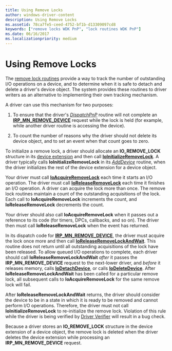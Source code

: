 ```yaml
---
title: Using Remove Locks
author: windows-driver-content
description: Using Remove Locks
ms.assetid: 78ca7fe5-ceed-4752-bf1b-d13309097cd8
keywords: ["remove locks WDK PnP", "lock routines WDK PnP"]
ms.date: 06/16/2017
ms.localizationpriority: medium
---
```


# Using Remove Locks





The [remove lock routines](https://msdn.microsoft.com/library/windows/hardware/ff561042) provide a way to track the number of outstanding I/O operations on a device, and to determine when it is safe to detach and delete a driver's device object. The system provides these routines to driver writers as an alternative to implementing their own tracking mechanism.

A driver can use this mechanism for two purposes:

1.  To ensure that the driver's [*DispatchPnP*](https://msdn.microsoft.com/library/windows/hardware/ff543341) routine will not complete an [**IRP\_MN\_REMOVE\_DEVICE**](https://msdn.microsoft.com/library/windows/hardware/ff551738) request while the lock is held (for example, while another driver routine is accessing the device).

2.  To count the number of reasons why the driver should not delete its device object, and to set an event when that count goes to zero.

To initialize a remove lock, a driver should allocate an **IO\_REMOVE\_LOCK** structure in its [device extension](device-extensions.md) and then call [**IoInitializeRemoveLock**](https://msdn.microsoft.com/library/windows/hardware/ff549324). A driver typically calls **IoInitializeRemoveLock** in its [*AddDevice*](https://msdn.microsoft.com/library/windows/hardware/ff540521) routine, when the driver initializes the rest of the device extension for a device object.

Your driver must call [**IoAcquireRemoveLock**](https://msdn.microsoft.com/library/windows/hardware/ff548204) each time it starts an I/O operation. The driver must call [**IoReleaseRemoveLock**](https://msdn.microsoft.com/library/windows/hardware/ff549560) each time it finishes an I/O operation. A driver can acquire the lock more than once. The remove lock routines maintain a count of the outstanding acquisitions of the lock. Each call to **IoAcquireRemoveLock** increments the count, and **IoReleaseRemoveLock** decrements the count.

Your driver should also call **IoAcquireRemoveLock** when it passes out a reference to its code (for timers, DPCs, callbacks, and so on). The driver then must call **IoReleaseRemoveLock** when the event has returned.

In its dispatch code for [**IRP\_MN\_REMOVE\_DEVICE**](https://msdn.microsoft.com/library/windows/hardware/ff551738), the driver must acquire the lock once more and then call [**IoReleaseRemoveLockAndWait**](https://msdn.microsoft.com/library/windows/hardware/ff549567). This routine does not return until all outstanding acquisitions of the lock have been released. To allow queued I/O operations to complete, each driver should call **IoReleaseRemoveLockAndWait** *after* it passes the **IRP\_MN\_REMOVE\_DEVICE** request to the next-lower driver, and *before* it releases memory, calls [**IoDetachDevice**](https://msdn.microsoft.com/library/windows/hardware/ff549087), or calls [**IoDeleteDevice**](https://msdn.microsoft.com/library/windows/hardware/ff549083). After **IoReleaseRemoveLockAndWait** has been called for a particular remove lock, all subsequent calls to **IoAcquireRemoveLock** for the same remove lock will fail.

After **IoReleaseRemoveLockAndWait** returns, the driver should consider the device to be in a state in which it is ready to be removed and cannot perform I/O operations. Therefore, the driver must not call **IoInitializeRemoveLock** to re-initialize the remove lock. Violation of this rule while the driver is being verified by [Driver Verifier](https://msdn.microsoft.com/library/windows/hardware/ff545448) will result in a bug check.

Because a driver stores an **IO\_REMOVE\_LOCK** structure in the device extension of a device object, the remove lock is deleted when the driver deletes the device extension while processing an **IRP\_MN\_REMOVE\_DEVICE** request.

 

 





